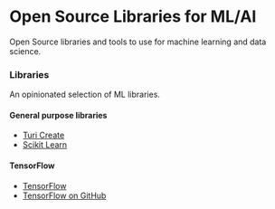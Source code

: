 # Open Source Libraries for ML/AI

Open Source libraries and tools to use for machine learning and data science.

### Libraries

An opinionated selection of ML libraries.

#### General purpose libraries

* [Turi Create](https://github.com/apple/turicreate)
* [Scikit Learn](http://scikit-learn.org/stable/)

#### TensorFlow

* [TensorFlow](https://www.tensorflow.org/)
* [TensorFlow on GitHub](https://github.com/tensorflow)
